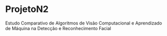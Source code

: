 # ProjetoN2
Estudo Comparativo de Algoritmos de Visão Computacional e Aprendizado de Máquina na Detecção e Reconhecimento Facial
